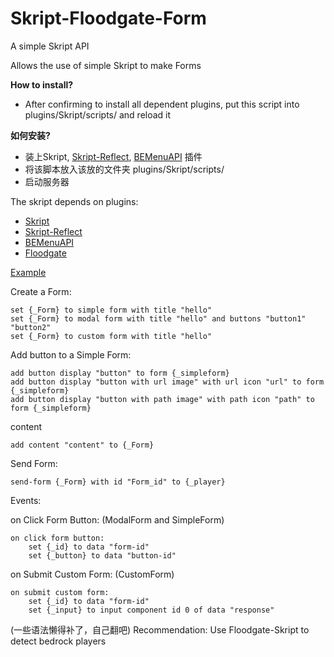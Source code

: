 # Skript-Floodgate-Form
A simple Skript API

Allows the use of simple Skript to make Forms

**How to install?** 
- After confirming to install all dependent plugins, put this script into plugins/Skript/scripts/ and reload it


**如何安装?**
- 装上Skript, [Skript-Reflect](https://github.com/TPGamesNL/skript-reflect/releases), [BEMenuAPI](https://github.com/zimzaza4/Skript-Floodgate-Form/releases/tag/1.0) 插件
- 将该脚本放入该放的文件夹 plugins/Skript/scripts/
- 启动服务器


The skript depends on plugins:
- [Skript](https://github.com/SkriptLang/Skript/releases)
- [Skript-Reflect](https://github.com/TPGamesNL/skript-reflect/releases)
- [BEMenuAPI](https://github.com/zimzaza4/Skript-Floodgate-Form/releases/tag/1.0)
- [Floodgate](https://ci.opencollab.dev/job/GeyserMC/job/Floodgate/job/master/)



[Example](https://github.com/zimzaza4/Skript-Floodgate-Form/wiki/Example)

Create a Form:
```
set {_Form} to simple form with title "hello"
set {_Form} to modal form with title "hello" and buttons "button1" "button2"
set {_Form} to custom form with title "hello"
```

Add button to a Simple Form:
```
add button display "button" to form {_simpleform}
add button display "button with url image" with url icon "url" to form {_simpleform}
add button display "button with path image" with path icon "path" to form {_simpleform}
```
content
```
add content "content" to {_Form}
```
Send Form:
```
send-form {_Form} with id "Form_id" to {_player}
```
Events:

  on Click Form Button:   (ModalForm and SimpleForm)
```
on click form button:
    set {_id} to data "form-id"
    set {_button} to data "button-id"
```
  on Submit Custom Form:   (CustomForm)
```
on submit custom form:
    set {_id} to data "form-id"
    set {_input} to input component id 0 of data "response"
```
(一些语法懒得补了，自己翻吧)
Recommendation:
 Use Floodgate-Skript to detect bedrock players
